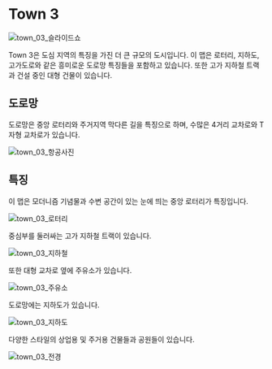 # Town 3

![town_03_슬라이드쇼](../img/catalogue/maps/town03/town03_panorama.webp)

Town 3은 도심 지역의 특징을 가진 더 큰 규모의 도시입니다. 이 맵은 로터리, 지하도, 고가도로와 같은 흥미로운 도로망 특징들을 포함하고 있습니다. 또한 고가 지하철 트랙과 건설 중인 대형 건물이 있습니다.

## 도로망

도로망은 중앙 로터리와 주거지역 막다른 길을 특징으로 하며, 수많은 4거리 교차로와 T자형 교차로가 있습니다.

![town_03_항공사진](../img/catalogue/maps/town03/town03aerial.webp)

## 특징

이 맵은 모더니즘 기념물과 수변 공간이 있는 눈에 띄는 중앙 로터리가 특징입니다.

![town_03_로터리](../img/catalogue/maps/town03/town03_roundabout.webp)

중심부를 둘러싸는 고가 지하철 트랙이 있습니다.

![town_03_지하철](../img/catalogue/maps/town03/town03_metro.webp)

또한 대형 교차로 옆에 주유소가 있습니다.

![town_03_주유소](../img/catalogue/maps/town03/town03_junction.webp)

도로망에는 지하도가 있습니다.

![town_03_지하도](../img/catalogue/maps/town03/town03_underpass.webp)

다양한 스타일의 상업용 및 주거용 건물들과 공원들이 있습니다.

![town_03_전경](../img/catalogue/maps/town03/town03_buildings.webp)